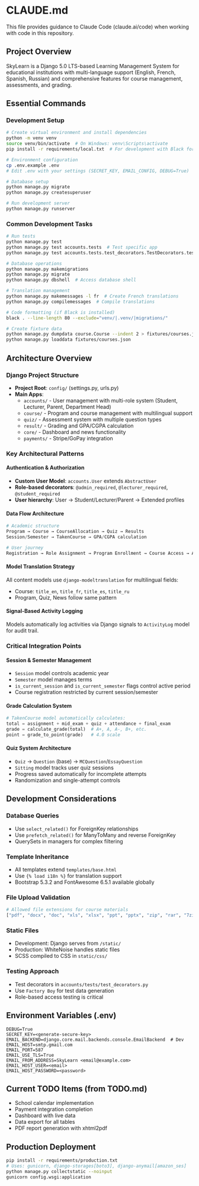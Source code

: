 # CLAUDE.md

This file provides guidance to Claude Code (claude.ai/code) when working with code in this repository.

## Project Overview

SkyLearn is a Django 5.0 LTS-based Learning Management System for educational institutions with multi-language support (English, French, Spanish, Russian) and comprehensive features for course management, assessments, and grading.

## Essential Commands

### Development Setup
```bash
# Create virtual environment and install dependencies
python -m venv venv
source venv/bin/activate  # On Windows: venv\Scripts\activate
pip install -r requirements/local.txt  # For development with Black formatter

# Environment configuration
cp .env.example .env
# Edit .env with your settings (SECRET_KEY, EMAIL_CONFIG, DEBUG=True)

# Database setup
python manage.py migrate
python manage.py createsuperuser

# Run development server
python manage.py runserver
```

### Common Development Tasks
```bash
# Run tests
python manage.py test
python manage.py test accounts.tests  # Test specific app
python manage.py test accounts.tests.test_decorators.TestDecorators.test_admin_required  # Single test

# Database operations
python manage.py makemigrations
python manage.py migrate
python manage.py dbshell  # Access database shell

# Translation management  
python manage.py makemessages -l fr  # Create French translations
python manage.py compilemessages  # Compile translations

# Code formatting (if Black is installed)
black . --line-length 80 --exclude="venv/|.venv/|migrations/"

# Create fixture data
python manage.py dumpdata course.Course --indent 2 > fixtures/courses.json
python manage.py loaddata fixtures/courses.json
```

## Architecture Overview

### Django Project Structure
- **Project Root**: `config/` (settings.py, urls.py)
- **Main Apps**:
  - `accounts/` - User management with multi-role system (Student, Lecturer, Parent, Department Head)
  - `course/` - Program and course management with multilingual support
  - `quiz/` - Assessment system with multiple question types
  - `result/` - Grading and GPA/CGPA calculation
  - `core/` - Dashboard and news functionality
  - `payments/` - Stripe/GoPay integration

### Key Architectural Patterns

#### Authentication & Authorization
- **Custom User Model**: `accounts.User` extends `AbstractUser`
- **Role-based decorators**: `@admin_required`, `@lecturer_required`, `@student_required`
- **User hierarchy**: User → Student/Lecturer/Parent → Extended profiles

#### Data Flow Architecture
```python
# Academic structure
Program → Course → CourseAllocation → Quiz → Results
Session/Semester → TakenCourse → GPA/CGPA calculation

# User journey
Registration → Role Assignment → Program Enrollment → Course Access → Assessment → Grading
```

#### Model Translation Strategy
All content models use `django-modeltranslation` for multilingual fields:
- Course: `title_en`, `title_fr`, `title_es`, `title_ru`
- Program, Quiz, News follow same pattern

#### Signal-Based Activity Logging
Models automatically log activities via Django signals to `ActivityLog` model for audit trail.

### Critical Integration Points

#### Session & Semester Management
- `Session` model controls academic year
- `Semester` model manages terms
- `is_current_session` and `is_current_semester` flags control active period
- Course registration restricted by current session/semester

#### Grade Calculation System
```python
# TakenCourse model automatically calculates:
total = assignment + mid_exam + quiz + attendance + final_exam
grade = calculate_grade(total)  # A+, A, A-, B+, etc.
point = grade_to_point(grade)   # 4.0 scale
```

#### Quiz System Architecture
- `Quiz` → `Question` (base) → `MCQuestion`/`EssayQuestion`
- `Sitting` model tracks user quiz sessions
- Progress saved automatically for incomplete attempts
- Randomization and single-attempt controls

## Development Considerations

### Database Queries
- Use `select_related()` for ForeignKey relationships
- Use `prefetch_related()` for ManyToMany and reverse ForeignKey
- QuerySets in managers for complex filtering

### Template Inheritance
- All templates extend `templates/base.html`
- Use `{% load i18n %}` for translation support
- Bootstrap 5.3.2 and FontAwesome 6.5.1 available globally

### File Upload Validation
```python
# Allowed file extensions for course materials
["pdf", "docx", "doc", "xls", "xlsx", "ppt", "pptx", "zip", "rar", "7zip"]
```

### Static Files
- Development: Django serves from `/static/`
- Production: WhiteNoise handles static files
- SCSS compiled to CSS in `static/css/`

### Testing Approach
- Test decorators in `accounts/tests/test_decorators.py`
- Use `Factory Boy` for test data generation
- Role-based access testing is critical

## Environment Variables (.env)
```
DEBUG=True
SECRET_KEY=<generate-secure-key>
EMAIL_BACKEND=django.core.mail.backends.console.EmailBackend  # Dev
EMAIL_HOST=smtp.gmail.com
EMAIL_PORT=587
EMAIL_USE_TLS=True
EMAIL_FROM_ADDRESS=SkyLearn <email@example.com>
EMAIL_HOST_USER=<email>
EMAIL_HOST_PASSWORD=<password>
```

## Current TODO Items (from TODO.md)
- School calendar implementation
- Payment integration completion
- Dashboard with live data
- Data export for all tables
- PDF report generation with xhtml2pdf

## Production Deployment
```bash
pip install -r requirements/production.txt
# Uses: gunicorn, django-storages[boto3], django-anymail[amazon_ses]
python manage.py collectstatic --noinput
gunicorn config.wsgi:application
```